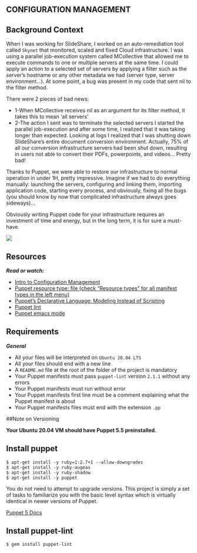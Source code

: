 ## CONFIGURATION MANAGEMENT

## Background Context


When I was working for SlideShare, I worked on an auto-remediation tool called ```Skynet``` that monitored, scaled and fixed Cloud infrastructure. I was using a parallel job-execution system called MCollective that allowed me to execute commands to one or multiple servers at the same time. I could apply an action to a selected set of servers by applying a filter such as the server’s hostname or any other metadata we had (server type, server environment…). At some point, a bug was present in my code that sent nil to the filter method.

There were 2 pieces of bad news:

   * 1-When MCollective receives nil as an argument for its filter method, it takes this to mean ‘all servers’
   * 2-The action I sent was to terminate the selected servers
I started the parallel job-execution and after some time, I realized that it was taking longer than expected. Looking at logs I realized that I was shutting down SlideShare’s entire document conversion environment. Actually, 75% of all our conversion infrastructure servers had been shut down, resulting in users not able to convert their PDFs, powerpoints, and videos… Pretty bad!

Thanks to Puppet, we were able to restore our infrastructure to normal operation in under 1H, pretty impressive. Imagine if we had to do everything manually: launching the servers, configuring and linking them, importing application code, starting every process, and obviously, fixing all the bugs (you should know by now that complicated infrastructure always goes sideways)…

Obviously writing Puppet code for your infrastructure requires an investment of time and energy, but in the long term, it is for sure a must-have.


<p>
 <img src=" https://twitter.com/devopsreact/status/836971570136375296">
</p>

## Resources

***Read or watch:***

+ [Intro to Configuration Management](https://www.digitalocean.com/community/tutorials/an-introduction-to-configuration-management)
+ [Puppet resource type: file (check “Resource types” for all manifest types in the left menu)](https://www.puppet.com/docs/puppet/5.5/types/file.html)
+ [Puppet’s Declarative Language: Modeling Instead of Scripting](https://www.puppet.com/blog)
+ [Puppet lint](http://puppet-lint.com/)
+ [Puppet emacs mode](https://github.com/voxpupuli/puppet-mode)

## Requirements

***General***

+ All your files will be interpreted on ```Ubuntu 20.04 LTS```
+ All your files should end with a new line
+ A ```README.md``` file at the root of the folder of the project is mandatory
+ Your Puppet manifests must pass ```puppet-lint``` version ```2.1.1``` without any errors
+ Your Puppet manifests must run without error
+ Your Puppet manifests first line must be a comment explaining what the Puppet manifest is about
+ Your Puppet manifests files must end with the extension ```.pp```

##Note on Versioning 

**Your Ubuntu 20.04 VM should have Puppet 5.5 preinstalled.**

## Install puppet

```
$ apt-get install -y ruby=1:2.7+1 --allow-downgrades
$ apt-get install -y ruby-augeas
$ apt-get install -y ruby-shadow
$ apt-get install -y puppet

```

You do not need to attempt to upgrade versions. This project is simply a set of tasks to familiarize you with the basic level syntax which is virtually identical in newer versions of Puppet.

[Puppet 5 Docs]()

## Install puppet-lint

```
$ gem install puppet-lint
```
